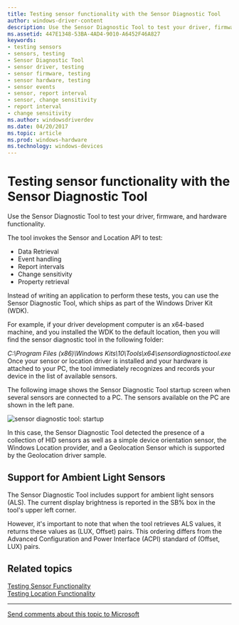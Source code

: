 ```yaml
---
title: Testing sensor functionality with the Sensor Diagnostic Tool
author: windows-driver-content
description: Use the Sensor Diagnostic Tool to test your driver, firmware, and hardware functionality.
ms.assetid: 447E1348-53BA-4AD4-9010-A6452F46A827
keywords:
- testing sensors
- sensors, testing
- Sensor Diagnostic Tool
- sensor driver, testing
- sensor firmware, testing
- sensor hardware, testing
- sensor events
- sensor, report interval
- sensor, change sensitivity
- report interval
- change sensitivity
ms.author: windowsdriverdev
ms.date: 04/20/2017
ms.topic: article
ms.prod: windows-hardware
ms.technology: windows-devices
---
```


# Testing sensor functionality with the Sensor Diagnostic Tool


Use the Sensor Diagnostic Tool to test your driver, firmware, and hardware functionality.

The tool invokes the Sensor and Location API to test:

-   Data Retrieval
-   Event handling
-   Report intervals
-   Change sensitivity
-   Property retrieval

Instead of writing an application to perform these tests, you can use the Sensor Diagnostic Tool, which ships as part of the Windows Driver Kit (WDK).

For example, if your driver development computer is an x64-based machine, and you installed the WDK to the default location, then you will find the sensor diagnostic tool in the following folder:

*C:\\Program Files (x86)\\Windows Kits\\10\\Tools\\x64\\sensordiagnostictool.exe*
Once your sensor or location driver is installed and your hardware is attached to your PC, the tool immediately recognizes and records your device in the list of available sensors.

The following image shows the Sensor Diagnostic Tool startup screen when several sensors are connected to a PC. The sensors available on the PC are shown in the left pane.

![sensor diagnostic tool: startup](images/sdt-startup.png)

In this case, the Sensor Diagnostic Tool detected the presence of a collection of HID sensors as well as a simple device orientation sensor, the Windows Location provider, and a Geolocation Sensor which is supported by the Geolocation driver sample.

## Support for Ambient Light Sensors


The Sensor Diagnostic Tool includes support for ambient light sensors (ALS). The current display brightness is reported in the SB% box in the tool's upper left corner.

However, it's important to note that when the tool retrieves ALS values, it returns these values as (LUX, Offset) pairs. This ordering differs from the Advanced Configuration and Power Interface (ACPI) standard of (Offset, LUX) pairs.

## Related topics
[Testing Sensor Functionality](testing-sensor-functionality.md)  
[Testing Location Functionality](testing-location-functionality.md)  

--------------------
[Send comments about this topic to Microsoft](mailto:wsddocfb@microsoft.com?subject=Documentation%20feedback%20%5Bsensors\sensors%5D:%20Testing%20sensor%20functionality%20with%20the%20Sensor%20Diagnostic%20Tool%20%20RELEASE:%20%281/12/2017%29&body=%0A%0APRIVACY%20STATEMENT%0A%0AWe%20use%20your%20feedback%20to%20improve%20the%20documentation.%20We%20don't%20use%20your%20email%20address%20for%20any%20other%20purpose,%20and%20we'll%20remove%20your%20email%20address%20from%20our%20system%20after%20the%20issue%20that%20you're%20reporting%20is%20fixed.%20While%20we're%20working%20to%20fix%20this%20issue,%20we%20might%20send%20you%20an%20email%20message%20to%20ask%20for%20more%20info.%20Later,%20we%20might%20also%20send%20you%20an%20email%20message%20to%20let%20you%20know%20that%20we've%20addressed%20your%20feedback.%0A%0AFor%20more%20info%20about%20Microsoft's%20privacy%20policy,%20see%20http://privacy.microsoft.com/default.aspx. "Send comments about this topic to Microsoft")


